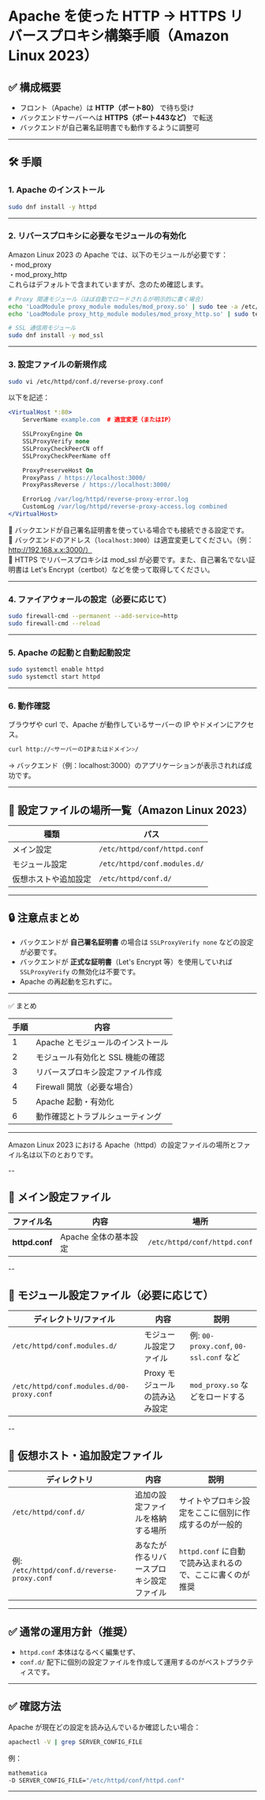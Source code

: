 # Apache を使った HTTP → HTTPS リバースプロキシ構築手順（Amazon Linux 2023）

## ✅ 構成概要

- フロント（Apache）は **HTTP（ポート80）** で待ち受け
- バックエンドサーバーへは **HTTPS（ポート443など）** で転送
- バックエンドが自己署名証明書でも動作するように調整可

---

## 🛠 手順

### 1. Apache のインストール

```bash
sudo dnf install -y httpd
```

---

### 2. リバースプロキシに必要なモジュールの有効化

Amazon Linux 2023 の Apache では、以下のモジュールが必要です：  
・mod_proxy  
・mod_proxy_http  
これらはデフォルトで含まれていますが、念のため確認します。  

```bash
# Proxy 関連モジュール（ほぼ自動でロードされるが明示的に書く場合）
echo 'LoadModule proxy_module modules/mod_proxy.so' | sudo tee -a /etc/httpd/conf.modules.d/00-proxy.conf
echo 'LoadModule proxy_http_module modules/mod_proxy_http.so' | sudo tee -a /etc/httpd/conf.modules.d/00-proxy.conf

# SSL 通信用モジュール
sudo dnf install -y mod_ssl
```

---

### 3. 設定ファイルの新規作成

```bash
sudo vi /etc/httpd/conf.d/reverse-proxy.conf
```

以下を記述：

```apache
<VirtualHost *:80>
    ServerName example.com  # 適宜変更（またはIP）

    SSLProxyEngine On
    SSLProxyVerify none
    SSLProxyCheckPeerCN off
    SSLProxyCheckPeerName off

    ProxyPreserveHost On
    ProxyPass / https://localhost:3000/
    ProxyPassReverse / https://localhost:3000/

    ErrorLog /var/log/httpd/reverse-proxy-error.log
    CustomLog /var/log/httpd/reverse-proxy-access.log combined
</VirtualHost>
```

🔸 バックエンドが自己署名証明書を使っている場合でも接続できる設定です。  
🔸 バックエンドのアドレス（`localhost:3000`）は適宜変更してください。（例：http://192.168.x.x:3000/）  
🔸 HTTPS でリバースプロキシは mod_ssl が必要です。また、自己署名でない証明書は Let's Encrypt（certbot）などを使って取得してください。  

---

### 4. ファイアウォールの設定（必要に応じて）

```bash
sudo firewall-cmd --permanent --add-service=http
sudo firewall-cmd --reload
```

---

### 5. Apache の起動と自動起動設定

```bash
sudo systemctl enable httpd
sudo systemctl start httpd
```

---

### 6. 動作確認

ブラウザや curl で、Apache が動作しているサーバーの IP やドメインにアクセス。

```bash
curl http://<サーバーのIPまたはドメイン>/
```

→ バックエンド（例：localhost:3000）のアプリケーションが表示されれば成功です。

---

## 📁 設定ファイルの場所一覧（Amazon Linux 2023）

| 種類 | パス |
|------|------|
| メイン設定 | `/etc/httpd/conf/httpd.conf` |
| モジュール設定 | `/etc/httpd/conf.modules.d/` |
| 仮想ホストや追加設定 | `/etc/httpd/conf.d/` |

---

## 🔒 注意点まとめ

- バックエンドが **自己署名証明書** の場合は `SSLProxyVerify none` などの設定が必要です。
- バックエンドが **正式な証明書**（Let's Encrypt 等）を使用していれば `SSLProxyVerify` の無効化は不要です。
- Apache の再起動を忘れずに。

---

✅ まとめ

| 手順 | 内容 |
|------|------|
| 1 | Apache とモジュールのインストール |
| 2 | モジュール有効化と SSL 機能の確認 |
| 3 | リバースプロキシ設定ファイル作成 |
| 4 | Firewall 開放（必要な場合） |
| 5 | Apache 起動・有効化 |
| 6 | 動作確認とトラブルシューティング |

---

Amazon Linux 2023 における Apache（httpd）の設定ファイルの場所とファイル名は以下のとおりです。

--

## 📁 メイン設定ファイル
| ファイル名          | 内容             | 場所                           |
| -------------- | -------------- | ---------------------------- |
| **httpd.conf** | Apache 全体の基本設定 | `/etc/httpd/conf/httpd.conf` |

--

## 📁 モジュール設定ファイル（必要に応じて）
| ディレクトリ/ファイル                               | 内容                 | 説明                                   |
| ----------------------------------------- | ------------------ | ------------------------------------ |
| `/etc/httpd/conf.modules.d/`              | モジュール設定ファイル        | 例: `00-proxy.conf`, `00-ssl.conf` など |
| `/etc/httpd/conf.modules.d/00-proxy.conf` | Proxy モジュールの読み込み設定 | `mod_proxy.so` などをロードする              |

--

## 📁 仮想ホスト・追加設定ファイル
| ディレクトリ                                    | 内容                   | 説明                                  |
| ----------------------------------------- | -------------------- | ----------------------------------- |
| `/etc/httpd/conf.d/`                      | 追加の設定ファイルを格納する場所     | サイトやプロキシ設定をここに個別に作成するのが一般的          |
| 例: `/etc/httpd/conf.d/reverse-proxy.conf` | あなたが作るリバースプロキシ設定ファイル | `httpd.conf` に自動で読み込まれるので、ここに書くのが推奨 |

---

## ✅ 通常の運用方針（推奨）
- `httpd.conf` 本体はなるべく編集せず、
- `conf.d/` 配下に個別の設定ファイルを作成して運用するのがベストプラクティスです。

---

## ✅ 確認方法
Apache が現在どの設定を読み込んでいるか確認したい場合：

```bash
apachectl -V | grep SERVER_CONFIG_FILE
```

例：

```bash
mathematica
-D SERVER_CONFIG_FILE="/etc/httpd/conf/httpd.conf"
```

---
